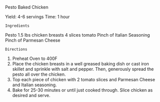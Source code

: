 Pesto Baked Chicken

Yield:  4-6 servings
Time:   1 hour

    Ingredients
Pesto
1.5 lbs chicken breasts
4 slices tomato
Pinch of Italian Seasoning
Pinch of Parmesan Cheese

    Directions
1. Preheat Oven to 400F
2. Place the chicken breasts in a well greased baking dish or cast iron skillet and sprinkle with salt and pepper. 
    Then, generously spread the pesto all over the chicken.
3. Top each piece of chicken with 2 tomato slices and Parmesan Cheese and Italian seasoning.
4. Bake for 25-30 minutes or until just cooked through. Slice chicken as desired and serve.
